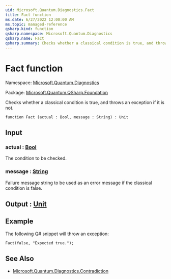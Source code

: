 ```yaml
---
uid: Microsoft.Quantum.Diagnostics.Fact
title: Fact function
ms.date: 6/27/2022 12:00:00 AM
ms.topic: managed-reference
qsharp.kind: function
qsharp.namespace: Microsoft.Quantum.Diagnostics
qsharp.name: Fact
qsharp.summary: Checks whether a classical condition is true, and throws an exception if it is not.
---
```


# Fact function

Namespace: [Microsoft.Quantum.Diagnostics](xref:Microsoft.Quantum.Diagnostics)

Package: [Microsoft.Quantum.QSharp.Foundation](https://nuget.org/packages/Microsoft.Quantum.QSharp.Foundation)


Checks whether a classical condition is true, and throws an exception if it is not.

```qsharp
function Fact (actual : Bool, message : String) : Unit
```


## Input

### actual : [Bool](xref:microsoft.quantum.qsharp.valueliterals#bool-literals)

The condition to be checked.


### message : [String](xref:microsoft.quantum.qsharp.valueliterals#string-literals)

Failure message string to be used as an error message if the classicalcondition is false.



## Output : [Unit](xref:microsoft.quantum.qsharp.valueliterals#unit-literal)



## Example

The following Q# snippet will throw an exception:```qsharpFact(false, "Expected true.");```

## See Also

- [Microsoft.Quantum.Diagnostics.Contradiction](xref:Microsoft.Quantum.Diagnostics.Contradiction)
